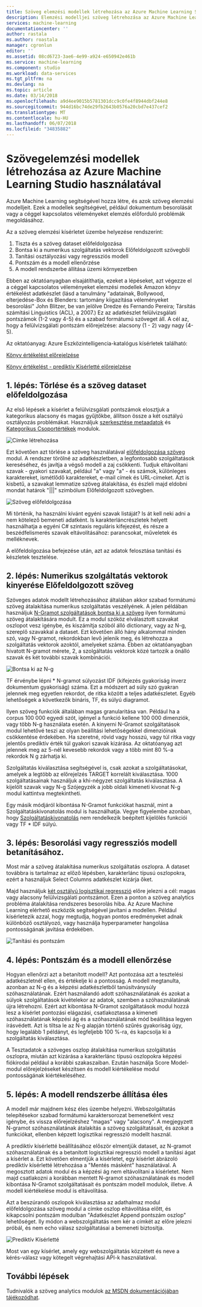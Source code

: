 ```yaml
---
title: Szöveg elemzési modellek létrehozása az Azure Machine Learning Studióban |} Microsoft Docs
description: Elemzési modelljei szöveg létrehozása az Azure Machine Learning Studio a szöveg előfeldolgozása, N-g vagy a szolgáltatáskivonatolás modulok használata
services: machine-learning
documentationcenter: ''
author: rastala
ms.author: roastala
manager: cgronlun
editor: ''
ms.assetid: 08cd6723-3ae6-4e99-a924-e650942e461b
ms.service: machine-learning
ms.component: studio
ms.workload: data-services
ms.tgt_pltfrm: na
ms.devlang: na
ms.topic: article
ms.date: 03/14/2018
ms.openlocfilehash: a9d4ee9015b5781301dcc9c0fe4f8944dbf244e8
ms.sourcegitcommit: 944d16bc74de29fb2643b0576a20cbd7e437cef2
ms.translationtype: MT
ms.contentlocale: hu-HU
ms.lasthandoff: 06/07/2018
ms.locfileid: "34835882"
---
```

# <a name="create-text-analytics-models-in-azure-machine-learning-studio"></a>Szövegelemzési modellek létrehozása az Azure Machine Learning Studio használatával
Azure Machine Learning segítségével hozza létre, és azok szöveg elemzési modelljeit. Ezek a modellek segítségével, például dokumentum besorolását vagy a céggel kapcsolatos véleményeket elemzés előforduló problémák megoldásához.

Az a szöveg elemzési kísérletet üzembe helyezése rendszerint:

1. Tiszta és a szöveg dataset előfeldolgozása
2. Bontsa ki a numerikus szolgáltatás vektorok Előfeldolgozott szövegből
3. Tanítási osztályozási vagy regressziós modell
4. Pontszám és a modell ellenőrzése
5. A modell rendszerbe állítása üzemi környezetben

Ebben az oktatóanyagban elsajátíthatja, ezeket a lépéseket, azt végezze el a céggel kapcsolatos véleményeket elemzési modellek Amazon könyv értékelést adatkészlet (lásd a tanulmány "adatainak, Bollywood, elterjedése-Box és Blenders: tartomány kiigazítása véleményeket besorolási" John Blitzer, be van jelölve Dredze és Fernando Pereira; Társítás számítási Linguistics (ACL), a 2007.) Ez az adatkészlet felülvizsgálati pontszámok (1-2 vagy 4-5) és a szabad formátumú szöveget áll. A cél az, hogy a felülvizsgálati pontszám előrejelzése: alacsony (1 - 2) vagy nagy (4-5).

Az oktatóanyag: Azure Eszközintelligencia-katalógus kísérletek található:

[Könyv értékelést előrejelzése](https://gallery.cortanaintelligence.com/Experiment/Predict-Book-Reviews-1)

[Könyv értékelést - prediktív Kísérletté előrejelzése](https://gallery.cortanaintelligence.com/Experiment/Predict-Book-Reviews-Predictive-Experiment-1)

## <a name="step-1-clean-and-preprocess-text-dataset"></a>1. lépés: Törlése és a szöveg dataset előfeldolgozása
Az első lépések a kísérlet a felülvizsgálati pontszámok elosztjuk a kategorikus alacsony és magas gyűjtőkbe, állítson össze a két osztályú osztályozás problémákat. Használjuk [szerkesztése metaadatok](https://msdn.microsoft.com/library/azure/dn905986.aspx) és [Kategorikus Csoportértékek](https://msdn.microsoft.com/library/azure/dn906014.aspx) modulok.

![Címke létrehozása](./media/text-analytics-module-tutorial/create-label.png)

Ezt követően azt törlése a szöveg használatával [előfeldolgozása szöveg](https://msdn.microsoft.com/library/azure/mt762915.aspx) modul. A rendszer törölné az adatkészletben, a legfontosabb szolgáltatások kereséséhez, és javítja a végső modell a zaj csökkenti. Tudjuk eltávolítani szavak - gyakori szavakat, például "a" vagy "a" - és számok, különleges karaktereket, ismétlődő karaktereket, e-mail címek és URL-címeket. Azt is kisbetű, a szavakat lemmatize szöveg átalakítása, és észleli majd eldobni mondat határok "|||" szimbólum Előfeldolgozott szövegben.

![Szöveg előfeldolgozása](./media/text-analytics-module-tutorial/preprocess-text.png)

Mi történik, ha használni kívánt egyéni szavak listáját? Is át kell neki adni a nem kötelező bemeneti adatként. Is karakterláncrészletek helyett használhatja a egyéni C# szintaxis reguláris kifejezést, és része a beszédfelismerés szavak eltávolításához: parancsokat, műveletek és melléknevek.

A előfeldolgozása befejezése után, azt az adatok felosztása tanítási és készletek tesztelése.

## <a name="step-2-extract-numeric-feature-vectors-from-pre-processed-text"></a>2. lépés: Numerikus szolgáltatás vektorok kinyerése Előfeldolgozott szöveg
Szöveges adatok modellt létrehozásához általában akkor szabad formátumú szöveg átalakítása numerikus szolgáltatás veszélyének. A jelen példában használjuk [N-Gramot szolgáltatások bontsa ki a szöveg](https://msdn.microsoft.com/library/azure/mt762916.aspx) ilyen formátumú szöveg átalakítására modult. Ez a modul szóköz elválasztott szavakat oszlopot vesz igénybe, és kiszámítja szóból álló dictionary, vagy az N-g, szereplő szavakkal a dataset. Ezt követően álló hány alkalommal minden szó, vagy N-gramot, rekordokban levő jelenik meg, és létrehozza a szolgáltatás vektorok azoktól, amelyeket száma. Ebben az oktatóanyagban hivatott N-gramot mérete, 2, a szolgáltatás vektorok közé tartozik a önálló szavak és két további szavak kombinációi.

![Bontsa ki az N-g](./media/text-analytics-module-tutorial/extract-ngrams.png)

TF érvénybe lépni * N-gramot súlyozást IDF (kifejezés gyakoriság inverz dokumentum gyakoriság) száma. Ezt a módszert ad súly szó gyakran jelennek meg egyetlen rekordot, de ritka között a teljes adatkészletet. Egyéb lehetőségek a következők bináris, TF, és súlyú diagramot.

Ilyen szöveg funkciók általában magas granularitása van. Például ha a corpus 100 000 egyedi szót, igényel a funkció kellene 100 000 dimenziók, vagy több N-g használata esetén. A kinyerni N-Gramot szolgáltatások modul lehetővé teszi az olyan beállítási lehetőségekkel dimenzióinak csökkentése érdekében. Ha szeretné, rövid vagy hosszú, vagy túl ritka vagy jelentős prediktív érték túl gyakori szavak kizárása. Az oktatóanyag azt jelennek meg az 5-nél kevesebb rekordok vagy a több mint 80 %-a rekordok N g zárhatja ki.

Szolgáltatás kiválasztása segítségével is, csak azokat a szolgáltatásokat, amelyek a legtöbb az előrejelzés TARGET korrelált kiválasztása. 1000 szolgáltatásainak használjuk a khi-négyzet szolgáltatás kiválasztása. A kijelölt szavak vagy N-g Szójegyzék a jobb oldali kimeneti kivonat N-g modul kattintva megtekintheti.

Egy másik módjáról kibontása N-Gramot funkciókat használ, mint a Szolgáltatáskivonatolás modul is használhatja. Vegye figyelembe azonban, hogy [Szolgáltatáskivonatolás](https://msdn.microsoft.com/library/azure/dn906018.aspx) nem rendelkezik beépített kijelölés funkciói vagy TF * IDF súlyú.

## <a name="step-3-train-classification-or-regression-model"></a>3. lépés: Besorolási vagy regressziós modell betanításához.
Most már a szöveg átalakítása numerikus szolgáltatás oszlopra. A dataset továbbra is tartalmaz az előző lépésben, karakterlánc típusú oszlopokra, ezért a használjuk Select Columns adatkészlet kizárja őket.

Majd használjuk [két osztályú logisztikai regresszió](https://msdn.microsoft.com/library/azure/dn905994.aspx) előre jelezni a cél: magas vagy alacsony felülvizsgálati pontszámot. Ezen a ponton a szöveg analytics probléma átalakítása rendszeres besorolás hiba. Az Azure Machine Learning elérhető eszközök segítségével javítani a modellen. Például kísérletezik azzal, hogy megtudja, hogyan pontos eredményeket adnak különböző osztályozó, vagy használja hyperparameter hangolása pontosságának javítása érdekében.

![Tanítási és pontszám](./media/text-analytics-module-tutorial/scoring-text.png)

## <a name="step-4-score-and-validate-the-model"></a>4. lépés: Pontszám és a modell ellenőrzése
Hogyan ellenőrzi azt a betanított modell? Azt pontozása azt a tesztelési adatkészletnél ellen, és értékelje ki a pontosság. A modell megtanulta, azonban az N-g és a képzési adatkészletből tanúsítványsúly szóhasználatának. Ezért használandó adott szóhasználatának és azokat a súlyok szolgáltatások kivételekor az adatok, szemben a szóhasználatának újra létrehozni. Ezért azt kibontása N-Gramot szolgáltatások modul hozzá lesz a kísérlet pontozási elágazási, csatlakoztassa a kimeneti szóhasználatának képzési ág és a szóhasználatának mód beállítása legyen írásvédett. Azt is tiltsa le az N-g alapján történő szűrés gyakoriság úgy, hogy legalább 1 példányt, és legfeljebb 100 %-ra, és kapcsolja ki a szolgáltatás kiválasztása.

A Tesztadatok a szöveges oszlop átalakítása numerikus szolgáltatás oszlopra, miután azt kizárása a karakterlánc típusú oszlopokra képzési fiókirodai például a korábbi szakaszaiban. Ezután használja Score Model-modul előrejelzéseket készítsen és modell kiértékelése modul pontosságának kiértékeléséhez.

## <a name="step-5-deploy-the-model-to-production"></a>5. lépés: A modell rendszerbe állítása éles
A modell már majdnem kész éles üzembe helyezni. Webszolgáltatás telepítésekor szabad formátumú karaktersorozat bemenetként vesz igénybe, és vissza előrejelzéshez "magas" vagy "alacsony". A megjegyzett N-gramot szóhasználatának átalakítás a szöveg szolgáltatásait, és azokat a funkciókat, ellenben képzett logisztikai regresszió modellt használ. 

A prediktív kísérletté beállításához először elmentjük dataset, az N-gramot szóhasználatának és a betanított logisztikai regresszió modell a tanítási ágat a kísérlet a. Ezt követően elmentjük a kísérletet, egy kísérlet ábrázoló prediktív kísérletté létrehozása a "Mentés másként" használatával. A megosztott adatok modul és a képzési ág nem eltávolítani a kísérletet. Nem majd csatlakozni a korábban mentett N-gramot szóhasználatának és modell kibontása N-Gramot szolgáltatásait és pontszám modell modulok, illetve. A modell kiértékelése modul is eltávolítása.

Azt a beszúrandó oszlopok kiválasztása az adathalmaz modul előfeldolgozása szöveg modul a címke oszlop eltávolítása előtt, és kikapcsolni pontszám modulban "Adatkészlet Append pontszám oszlop" lehetőséget. Ily módon a webszolgáltatás nem kér a címkét az előre jelezni próbál, és nem echo válasz szolgáltatásai a bemeneti biztosítja.

![Prediktív Kísérletté](./media/text-analytics-module-tutorial/predictive-text.png)

Most van egy kísérlet, amely egy webszolgáltatás közzétett és neve a kérés-válasz vagy kötegelt végrehajtási API-k használatával.

## <a name="next-steps"></a>További lépések
Tudnivalók a szöveg analytics modulok [az MSDN dokumentációjában tájékozódhat](https://msdn.microsoft.com/library/azure/dn905886.aspx).

